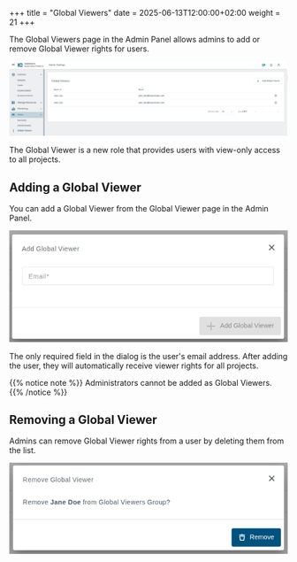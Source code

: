 +++
title = "Global Viewers"
date = 2025-06-13T12:00:00+02:00
weight = 21
+++


The Global Viewers page in the Admin Panel allows admins to add or remove Global Viewer rights for users.

![Global Viewers](images/global-viewers-page.png?classes=shadow,border "Global Viewers")

The Global Viewer is a new role that provides users with view-only access to all projects.

## Adding a Global Viewer

You can add a Global Viewer from the Global Viewer page in the Admin Panel.

![Add Global Viewer](images/add-dialog.png?classes=shadow,border "Global Viewer Add Dialog")

The only required field in the dialog is the user's email address.
After adding the user, they will automatically receive viewer rights for all projects.

{{% notice note %}}
Administrators cannot be added as Global Viewers.
{{% /notice %}}

## Removing a Global Viewer

Admins can remove Global Viewer rights from a user by deleting them from the list.

![Delete Global Viewer](images/delete-global-viewer.png?classes=shadow,border "Global Viewer Delete Dialog")
